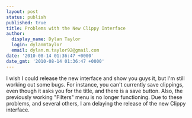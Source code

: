 ```yaml
---
layout: post
status: publish
published: true
title: Problems with the New Clippy Interface
author:
  display_name: Dylan Taylor
  login: dylanmtaylor
  email: dylan.m.taylor92@gmail.com
date: '2010-08-14 01:36:47 +0000'
date_gmt: '2010-08-14 01:36:47 +0000'
---
```

<p>I wish I could release the new interface and show you guys it, but I'm still working out some bugs. For instance, you can't currently save clippings, even though it asks you for the title, and there is a save button. Also, the previously working "Filters" menu is no longer functioning. Due to these problems, and several others, I am delaying the release of the new Clippy interface.</p>
